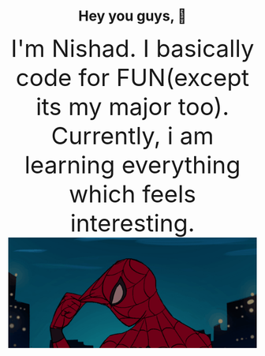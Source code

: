
# <div align="center">Hey you guys, 👋

<div align="center"><font size="30">I'm Nishad. I basically code for FUN(except its my major too). Currently, i am learning everything which feels interesting.</font>

<div align="center"><img src="https://github.com/Nishad-007/Nishad-007/blob/main/gifntext-gif.gif">



